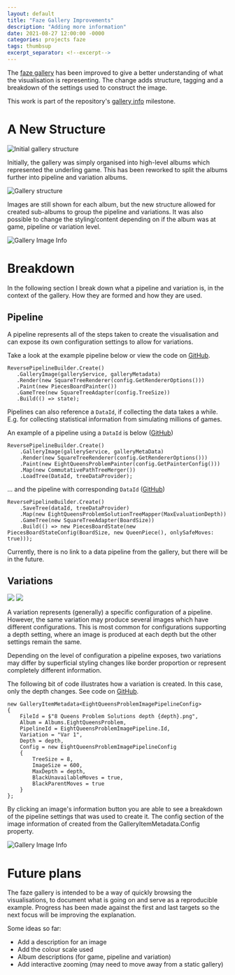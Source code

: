 ```yaml
---
layout: default
title: "Faze Gallery Improvements"
description: "Adding more information"
date: 2021-08-27 12:00:00 -0000
categories: projects faze
tags: thumbsup
excerpt_separator: <!--excerpt-->
---
```


The [faze gallery](https://b-faze.github.io/faze/) has been improved to give a better understanding of what the visualisation is representing. The change adds structure, tagging and a breakdown of the settings used to construct the image.

<!--excerpt-->

 This work is part of the repository's [gallery info](https://github.com/b-faze/faze/milestone/2) milestone.

# A New Structure

 ![Initial gallery structure](/assets/images/faze-gallery-diagram-initial.png)

Initially, the gallery was simply organised into high-level albums which represented the underling game. This has been reworked to split the albums further into pipeline and variation albums. 

 ![Gallery structure](/assets/images/faze-gallery-diagram.png)

 Images are still shown for each album, but the new structure allowed for created sub-albums to group the pipeline and variations. It was also possible to change the styling/content depending on if the album was at game, pipeline or variation level.

![Gallery Image Info](/assets/images/faze-gallery-album-game.png)

# Breakdown

In the following section I break down what a pipeline and variation is, in the context of the gallery. How they are formed and how they are used.

## Pipeline

 A pipeline represents all of the steps taken to create the visualisation and can expose its own configuration settings to allow for variations.

Take a look at the example pipeline below or view the code on [GitHub](https://github.com/b-faze/faze/blob/55354ea577aad7631b826b52d3a8ae8a6f46446b/src/examples/gallery/Faze.Examples.Gallery/Visualisations/PieceBoards/PieceBoardImagePipeline.cs).

 ```
ReversePipelineBuilder.Create()
    .GalleryImage(galleryService, galleryMetadata)
    .Render(new SquareTreeRenderer(config.GetRendererOptions()))
    .Paint(new PiecesBoardPainter())
    .GameTree(new SquareTreeAdapter(config.TreeSize))
    .Build(() => state);
```

Pipelines can also reference a `DataId`, if collecting the data takes a while. E.g. for collecting statistical information from simulating millions of games. 

An example of a pipeline using a `DataId` is below ([GitHub](https://github.com/b-faze/faze/blob/55354ea577aad7631b826b52d3a8ae8a6f46446b/src/examples/gallery/Faze.Examples.Gallery/Visualisations/EightQueensProblem/EightQueensProblemImagePipeline.cs))

```
ReversePipelineBuilder.Create()
    .GalleryImage(galleryService, galleryMetaData)
    .Render(new SquareTreeRenderer(config.GetRendererOptions()))
    .Paint(new EightQueensProblemPainter(config.GetPainterConfig()))
    .Map(new CommutativePathTreeMerger())
    .LoadTree(DataId, treeDataProvider);
```

... and the pipeline with corresponding `DataId` ([GitHub](https://github.com/b-faze/faze/blob/55354ea577aad7631b826b52d3a8ae8a6f46446b/src/examples/gallery/Faze.Examples.Gallery/Visualisations/EightQueensProblem/DataGenerators/EightQueensProblemExhaustiveDataPipeline.cs))

```
ReversePipelineBuilder.Create()
    .SaveTree(dataId, treeDataProvider)
    .Map(new EightQueensProblemSolutionTreeMapper(MaxEvaluationDepth))
    .GameTree(new SquareTreeAdapter(BoardSize))
    .Build(() => new PiecesBoardState(new PiecesBoardStateConfig(BoardSize, new QueenPiece(), onlySafeMoves: true)));
```

Currently, there is no link to a data pipeline from the gallery, but there will be in the future.

## Variations

 <img src="/assets/images/8QP-var1.png" />
 <img src="/assets/images/8QP-var3.png" />

A variation represents (generally) a specific configuration of a pipeline. However, the same variation may produce several images which have different configurations. This is most common for configurations supporting a depth setting, where an image is produced at each depth but the other settings remain the same.

Depending on the level of configuration a pipeline exposes, two variations may differ by superficial styling changes like border proportion or represent completely different information.

The following bit of code illustrates how a variation is created. In this case, only the depth changes. See code on [GitHub](https://github.com/b-faze/faze/blob/55354ea577aad7631b826b52d3a8ae8a6f46446b/src/examples/gallery/Faze.Examples.Gallery/Visualisations/EightQueensProblem/EightQueensProblemVis.cs).

```
new GalleryItemMetadata<EightQueensProblemImagePipelineConfig>
{
    FileId = $"8 Queens Problem Solutions depth {depth}.png",
    Album = Albums.EightQueensProblem,
    PipelineId = EightQueensProblemImagePipeline.Id,
    Variation = "Var 1",
    Depth = depth,
    Config = new EightQueensProblemImagePipelineConfig
    {
        TreeSize = 8,
        ImageSize = 600,
        MaxDepth = depth,
        BlackUnavailableMoves = true,
        BlackParentMoves = true
    }
};
```

By clicking an image's information button you are able to see a breakdown of the pipeline settings that was used to create it. The config section of the image information of created from the GalleryItemMetadata.Config property.

 ![Gallery Image Info](/assets/images/faze-gallery-img-info.png)

# Future plans

The faze gallery is intended to be a way of quickly browsing the visualisations, to document what is going on and serve as a reproducible example. Progress has been made against the first and last targets so the next focus will be improving the explanation. 

Some ideas so far:
- Add a description for an image
- Add the colour scale used
- Album descriptions (for game, pipeline and variation)
- Add interactive zooming (may need to move away from a static gallery)